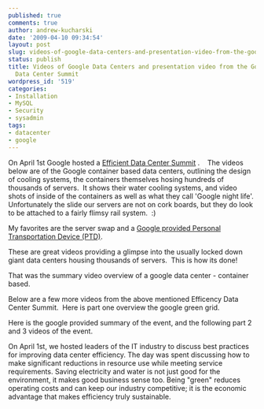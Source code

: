 ```yaml
---
published: true
comments: true
author: andrew-kucharski
date: '2009-04-10 09:34:54'
layout: post
slug: videos-of-google-data-centers-and-presentation-video-from-the-google-efficent-data-center-summit
status: publish
title: Videos of Google Data Centers and presentation video from the Google Efficent
  Data Center Summit
wordpress_id: '519'
categories:
- Installation
- MySQL
- Security
- sysadmin
tags:
- datacenter
- google
---
```


On April 1st Google hosted a [Efficient Data Center Summit](http://www.google.com/corporate/green/datacenters/summit.html) .    The videos below are of the Google container based data centers, outlining the design of cooling systems, the containers themselves hosing hundreds of thousands of servers.  It shows their water cooling systems, and video shots of inside of the containers as well as what they call 'Google night life'.  Unfortunately the slide our servers are not on cork boards, but they do look to be attached to a fairly flimsy rail system.  :)

My favorites are the server swap and a [Google provided Personal Transportation Device (PTD)](http://googleblog.blogspot.com/2009/04/designing-lean-green-energy-saving.html).

These are great videos providing a glimpse into the usually locked down giant data centers housing thousands of servers.  This is how its done!

That was the summary video overview of a google data center - container based.

Below are a few more videos from the above mentioned Efficency Data Center Summit.  Here is part one overview the google green grid.

Here is the google provided summary of the event, and the following part 2 and 3 videos of the event.

On April 1st, we hosted leaders of the IT industry to discuss best practices for improving data center efficiency. The day was spent discussing how to make significant reductions in resource use while meeting service requirements. Saving electricity and water is not just good for the environment, it makes good business sense too. Being "green" reduces operating costs and can keep our industry competitive; it is the economic advantage that makes efficiency truly sustainable.
